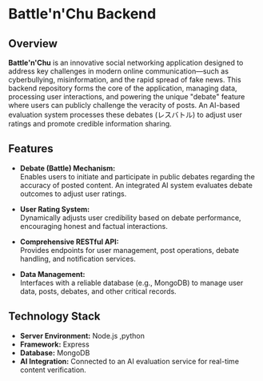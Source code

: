# Battle'n'Chu Backend

## Overview
**Battle'n'Chu** is an innovative social networking application designed to address key challenges in modern online communication—such as cyberbullying, misinformation, and the rapid spread of fake news. This backend repository forms the core of the application, managing data, processing user interactions, and powering the unique "debate" feature where users can publicly challenge the veracity of posts. An AI-based evaluation system processes these debates (レスバトル) to adjust user ratings and promote credible information sharing.

## Features
- **Debate (Battle) Mechanism:**  
  Enables users to initiate and participate in public debates regarding the accuracy of posted content. An integrated AI system evaluates debate outcomes to adjust user ratings.

- **User Rating System:**  
  Dynamically adjusts user credibility based on debate performance, encouraging honest and factual interactions.

- **Comprehensive RESTful API:**  
  Provides endpoints for user management, post operations, debate handling, and notification services.

- **Data Management:**  
  Interfaces with a reliable database (e.g., MongoDB) to manage user data, posts, debates, and other critical records.

## Technology Stack
- **Server Environment:** Node.js ,python
- **Framework:** Express 
- **Database:** MongoDB
- **AI Integration:** Connected to an AI evaluation service for real-time content verification.
